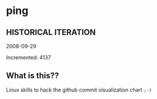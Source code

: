 # ping

## HISTORICAL ITERATION
2008-09-29

Incremented: 4137

## What is this?? 
Linux skills to hack the github commit visualization chart `;-)`
